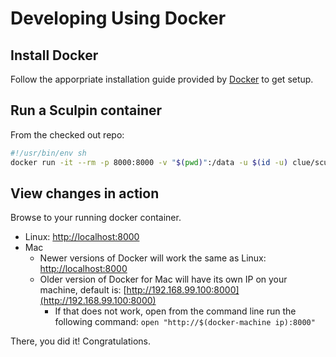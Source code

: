 # Developing Using Docker

## Install Docker

Follow the apporpriate installation guide provided by [Docker](https://docs.docker.com/installation/#installation) to get setup.

## Run a Sculpin container

From the checked out repo:

```sh
#!/usr/bin/env sh
docker run -it --rm -p 8000:8000 -v "$(pwd)":/data -u $(id -u) clue/sculpin generate --watch --server
```

## View changes in action

Browse to your running docker container.

- Linux: [http://localhost:8000](http://localhost:8000)
- Mac
  - Newer versions of Docker will work the same as Linux: [http://localhost:8000](http://localhost:8000)
  - Older version of Docker for Mac will have its own IP on your machine, default is: [http://192.168.99.100:8000](http://192.168.99.100:8000)
    - If that does not work, open from the command line run the following command:
    `open "http://$(docker-machine ip):8000"`

There, you did it!  Congratulations.
